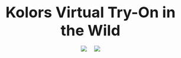 <div style="display: flex; justify-content: center; align-items: center; text-align: center; font-size: 40px;">
  <div>
    <b>Kolors Virtual Try-On in the Wild</b>
    <br>
    <div style="display: flex; justify-content: center; align-items: center; text-align: center;">
        <a href="https://github.com/Kwai-Kolors/Kolors/blob/master/imgs/Kolors_paper.pdf"><img src="https://img.shields.io/static/v1?label=Tech Report&message=Kolors&color=red"></a> &ensp;
        <a href="https://klingai.kuaishou.com/"><img src="https://img.shields.io/static/v1?label=Official Website&message=Page&color=green"></a>
    </div>
  </div>
</div>